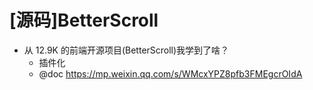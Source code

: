 # [源码]BetterScroll

- 从 12.9K 的前端开源项目(BetterScroll)我学到了啥？
  - 插件化
  - @doc https://mp.weixin.qq.com/s/WMcxYPZ8pfb3FMEgcrOIdA